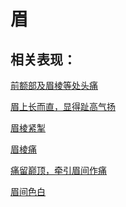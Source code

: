 # 眉

## 相关表现：

[前额部及眉棱等处头痛](https://zuoye.gmzyh.com/search?key=前额部及眉棱等处头痛)
[眉上长而直，显得趾高气扬](https://zuoye.gmzyh.com/search?key=眉上长而直，显得趾高气扬)
[眉棱紧掣](https://zuoye.gmzyh.com/search?key=眉棱紧掣)
[眉棱痛](https://zuoye.gmzyh.com/search?key=眉棱痛)
[痛留巅顶，牵引眉间作痛](https://zuoye.gmzyh.com/search?key=痛留巅顶，牵引眉间作痛)
[眉间色白	](https://zuoye.gmzyh.com/search?key=眉间色白	)